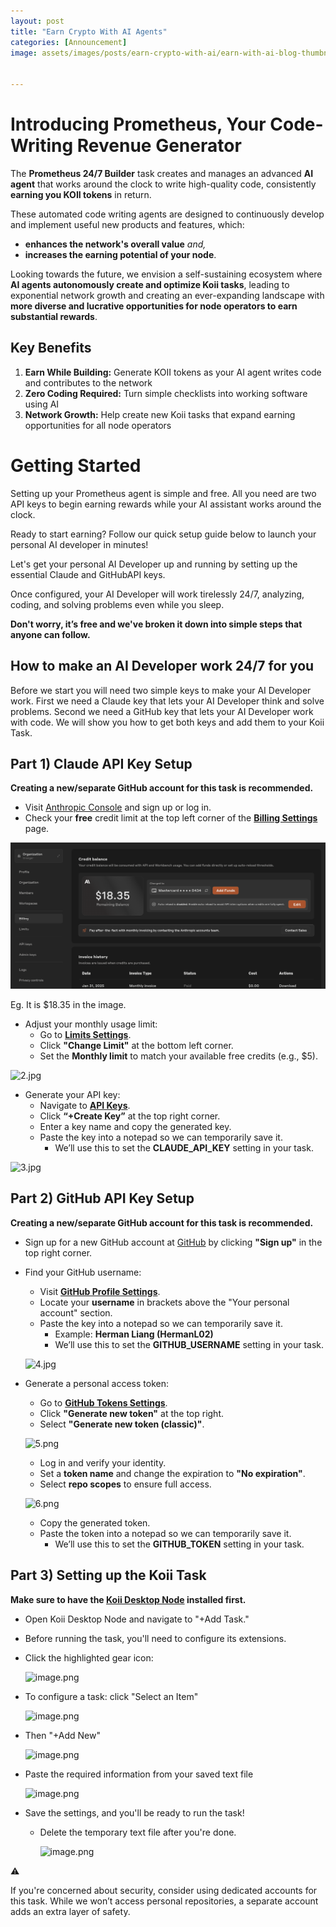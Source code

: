 ```yaml
---
layout: post
title: "Earn Crypto With AI Agents"
categories: [Announcement]
image: assets/images/posts/earn-crypto-with-ai/earn-with-ai-blog-thumbnail.png


---
```


# Introducing Prometheus, Your Code-Writing Revenue Generator

The **Prometheus 24/7 Builder** task creates and manages an advanced **AI agent** that works around the clock to write high-quality code, consistently **earning you KOII tokens** in return.

These automated code writing agents are designed to continuously develop and implement useful new products and features, which:

- **enhances the network's overall value** *and,*
- **increases the earning potential of your node**.

Looking towards the future, we envision a self-sustaining ecosystem where **AI agents autonomously create and optimize Koii tasks**, leading to exponential network growth and creating an ever-expanding landscape with **more diverse and lucrative opportunities for node operators to earn substantial rewards**.

## Key Benefits

1. **Earn While Building:** Generate KOII tokens as your AI agent writes code and contributes to the network
2. **Zero Coding Required:** Turn simple checklists into working software using AI
3. **Network Growth:** Help create new Koii tasks that expand earning opportunities for all node operators

# Getting Started

Setting up your Prometheus agent is simple and free. All you need are two API keys to begin earning rewards while your AI assistant works around the clock.

<aside>
Ready to start earning? Follow our quick setup guide below to launch your personal AI developer in minutes!

</aside>

Let's get your personal AI Developer up and running by setting up the essential Claude and GitHubAPI keys.

Once configured, your AI Developer will work tirelessly 24/7, analyzing, coding, and solving problems even while you sleep.

**Don't worry, it’s free and we've broken it down into simple steps that anyone can follow.**

## How to make an AI Developer work 24/7 for you

Before we start you will need two simple keys to make your AI Developer work. First we need a Claude key that lets your AI Developer think and solve problems. Second we need a GitHub key that lets your AI Developer work with code. We will show you how to get both keys and add them to your Koii Task.

## Part 1) Claude API Key Setup

**Creating a new/separate GitHub account for this task is recommended.**

- Visit [Anthropic Console](https://console.anthropic.com/) and sign up or log in.
- Check your **free** credit limit at the top left corner of the [**Billing Settings**](https://console.anthropic.com/settings/billing) page.

![Eg. It is $18.35 in the image.](/assets/images/posts/earn-crypto-with-ai/balance.png)

Eg. It is $18.35 in the image. 

- Adjust your monthly usage limit:
    - Go to [**Limits Settings**](https://console.anthropic.com/settings/limits).
    - Click **"Change Limit"** at the bottom left corner.
    - Set the **Monthly limit** to match your available free credits (e.g., $5).

![2.jpg](/blog/assets/images/posts/earn-crypto-with-ai/2.jpg)

- Generate your API key:
    - Navigate to [**API Keys**](https://console.anthropic.com/settings/keys).
    - Click **“+Create Key”** at the top right corner.
    - Enter a key name and copy the generated key.
    - Paste the key into a notepad so we can temporarily save it.
        - We’ll use this to set the **CLAUDE_API_KEY** setting in your task.

![3.jpg](/blog/assets/images/posts/earn-crypto-with-ai/3.jpg)

## Part 2) GitHub API Key Setup

**Creating a new/separate GitHub account for this task is recommended.**

- Sign up for a new GitHub account at [GitHub](https://github.com/) by clicking **"Sign up"** in the top right corner.
- Find your GitHub username:
    - Visit [**GitHub Profile Settings**](https://github.com/settings/profile).
    - Locate your **username** in brackets above the "Your personal account" section.
    - Paste the key into a notepad so we can temporarily save it.
        - Example: **Herman Liang (HermanL02)**
        - We’ll use this to set the **GITHUB_USERNAME** setting in your task.
    
    ![4.jpg](/blog/assets/images/posts/earn-crypto-with-ai/4.jpg)
    
- Generate a personal access token:
    - Go to [**GitHub Tokens Settings**](https://github.com/settings/tokens).
    - Click **"Generate new token"** at the top right.
    - Select **"Generate new token (classic)"**.
    
    ![5.png](/blog/assets/images/posts/earn-crypto-with-ai/5.png)
    
    - Log in and verify your identity.
    - Set a **token name** and change the expiration to **"No expiration"**.
    - Select **repo scopes** to ensure full access.
    
    ![6.png](/blog/assets/images/posts/earn-crypto-with-ai/6.png)
    
    - Copy the generated token.
    - Paste the token into a notepad so we can temporarily save it.
        - We’ll use this to set the **GITHUB_TOKEN** setting in your task.

## Part 3) Setting up the Koii Task

**Make sure to have the [Koii Desktop Node](https://www.koii.network/node?refCode=797CA527FE7D) installed first.**

- Open Koii Desktop Node and navigate to "+Add Task."
- Before running the task, you'll need to configure its extensions.
- Click the highlighted gear icon:
    
    ![image.png](/blog/assets/images/posts/earn-crypto-with-ai/image.png)
    
- To configure a task: click "Select an Item"
    
    ![image.png](/blog/assets/images/posts/earn-crypto-with-ai/image%201.png)
    
- Then "+Add New"
    
    ![image.png](/blog/assets/images/posts/earn-crypto-with-ai/image%202.png)
    
- Paste the required information from your saved text file
    
    ![image.png](/blog/assets/images/posts/earn-crypto-with-ai/image%203.png)
    
- Save the settings, and you'll be ready to run the task!
    - Delete the temporary text file after you're done.
        
        ![image.png](/blog/assets/images/posts/earn-crypto-with-ai/image%204.png)
        

<aside>
⚠️

If you're concerned about security, consider using dedicated accounts for this task. While we won’t access personal repositories, a separate account adds an extra layer of safety.

</aside>